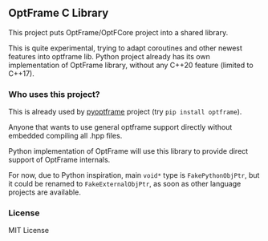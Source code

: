 ## OptFrame C Library

This project puts OptFrame/OptFCore project into a shared library.

This is quite experimental, trying to adapt coroutines and other newest features into optframe lib.
Python project already has its own implementation of OptFrame library, without any C++20 feature (limited to C++17).

### Who uses this project?

This is already used by [pyoptframe](https://github.com/optframe/pyoptframe-dev) project (try `pip install optframe`).

Anyone that wants to use general optframe support directly without embedded compiling all .hpp files.

Python implementation of OptFrame will use this library to provide direct support of OptFrame internals.

For now, due to Python inspiration, main `void*` type is `FakePythonObjPtr`, 
but it could be renamed to `FakeExternalObjPtr`, as soon as other language projects are available.

### License

MIT License